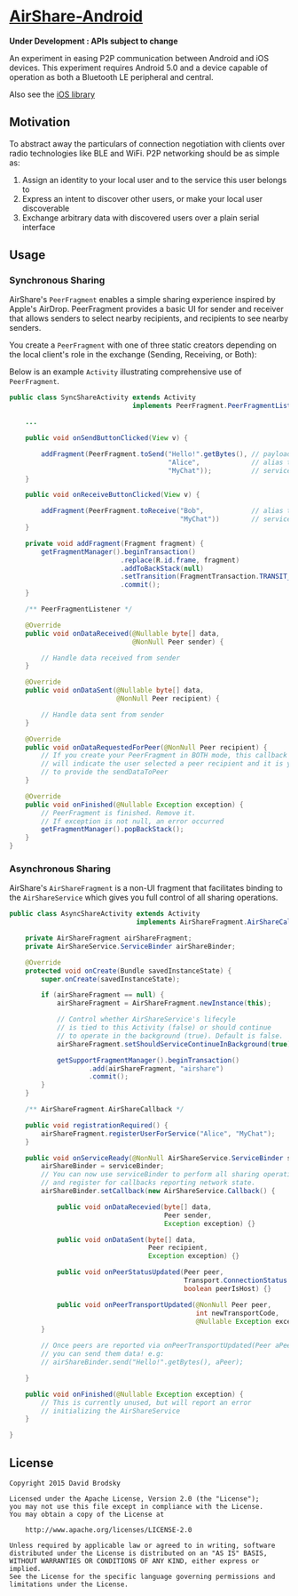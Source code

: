 # [AirShare-Android](https://github.com/OnlyInAmerica/AirShare-Android)

**Under Development : APIs subject to change**

An experiment in easing P2P communication between Android and iOS devices. This experiment requires Android 5.0 and a device capable of operation as both a Bluetooth LE peripheral and central.

Also see the [iOS library](https://github.com/chrisballinger/AirShare)

## Motivation

To abstract away the particulars of connection negotiation with clients over radio technologies like BLE and WiFi.
P2P networking should be as simple as:

1. Assign an identity to your local user and to the service this user belongs to
1. Express an intent to discover other users, or make your local user discoverable
1. Exchange arbitrary data with discovered users over a plain serial interface

## Usage

### Synchronous Sharing

AirShare's `PeerFragment` enables a simple sharing experience inspired by Apple's AirDrop. PeerFragment provides a basic UI for sender and receiver that allows senders to select nearby recipients, and recipients to see nearby senders.

You create a `PeerFragment` with one of three static creators depending on the local client's role in the exchange (Sending, Receiving, or Both):

Below is an example `Activity` illustrating comprehensive use of `PeerFragment`.

```java
public class SyncShareActivity extends Activity
                               implements PeerFragment.PeerFragmentListener {

    ...

    public void onSendButtonClicked(View v) {

        addFragment(PeerFragment.toSend("Hello!".getBytes(), // payload to send
                                        "Alice",             // alias to advertise to other peers
                                        "MyChat"));          // service name
    }

    public void onReceiveButtonClicked(View v) {

        addFragment(PeerFragment.toReceive("Bob",            // alias to advertise to other peers
                                           "MyChat"))        // service name
    }

    private void addFragment(Fragment fragment) {
        getFragmentManager().beginTransaction()
                            .replace(R.id.frame, fragment)
                            .addToBackStack(null)                                       // Allow user to remove fragment via Back navigation. Recommended if Fragment occupies entire screen
                            .setTransition(FragmentTransaction.TRANSIT_FRAGMENT_OPEN)   // Add a simple transition
                            .commit();
    }

    /** PeerFragmentListener */

    @Override
    public void onDataReceived(@Nullable byte[] data,
                               @NonNull Peer sender) {

        // Handle data received from sender
    }

    @Override
    public void onDataSent(@Nullable byte[] data,
                           @NonNull Peer recipient) {

        // Handle data sent from sender
    }

    @Override
    public void onDataRequestedForPeer(@NonNull Peer recipient) {
        // If you create your PeerFragment in BOTH mode, this callback
        // will indicate the user selected a peer recipient and it is your duty
        // to provide the sendDataToPeer
    }

    @Override
    public void onFinished(@Nullable Exception exception) {
        // PeerFragment is finished. Remove it.
        // If exception is not null, an error occurred
        getFragmentManager().popBackStack();
    }
}
```

### Asynchronous Sharing

AirShare's `AirShareFragment` is a non-UI fragment that facilitates binding to the `AirShareService` which gives you full control of all sharing operations.

```java
public class AsyncShareActivity extends Activity
                                implements AirShareFragment.AirShareCallback {

    private AirShareFragment airShareFragment;
    private AirShareService.ServiceBinder airShareBinder;

    @Override
    protected void onCreate(Bundle savedInstanceState) {
        super.onCreate(savedInstanceState);

        if (airShareFragment == null) {
            airShareFragment = AirShareFragment.newInstance(this);

            // Control whether AirShareService's lifecyle
            // is tied to this Activity (false) or should continue
            // to operate in the background (true). Default is false.
            airShareFragment.setShouldServiceContinueInBackground(true);

            getSupportFragmentManager().beginTransaction()
                    .add(airShareFragment, "airshare")
                    .commit();
        }
    }

    /** AirShareFragment.AirShareCallback */

    public void registrationRequired() {
        airShareFragment.registerUserForService("Alice", "MyChat");
    }

    public void onServiceReady(@NonNull AirShareService.ServiceBinder serviceBinder) {
        airShareBinder = serviceBinder;
        // You can now use serviceBinder to perform all sharing operations
        // and register for callbacks reporting network state.
        airShareBinder.setCallback(new AirShareService.Callback() {

            public void onDataRecevied(byte[] data,
                                       Peer sender,
                                       Exception exception) {}

            public void onDataSent(byte[] data,
                                   Peer recipient,
                                   Exception exception) {}

            public void onPeerStatusUpdated(Peer peer,
                                            Transport.ConnectionStatus newStatus,
                                            boolean peerIsHost) {}

            public void onPeerTransportUpdated(@NonNull Peer peer,
                                               int newTransportCode,
                                               @Nullable Exception exception) {}
        }

        // Once peers are reported via onPeerTransportUpdated(Peer aPeer ...)
        // you can send them data! e.g:
        // airShareBinder.send("Hello!".getBytes(), aPeer);

    }

    public void onFinished(@Nullable Exception exception) {
        // This is currently unused, but will report an error
        // initializing the AirShareService
    }

}
```

## License

    Copyright 2015 David Brodsky

    Licensed under the Apache License, Version 2.0 (the "License");
    you may not use this file except in compliance with the License.
    You may obtain a copy of the License at

        http://www.apache.org/licenses/LICENSE-2.0

    Unless required by applicable law or agreed to in writing, software
    distributed under the License is distributed on an "AS IS" BASIS,
    WITHOUT WARRANTIES OR CONDITIONS OF ANY KIND, either express or implied.
    See the License for the specific language governing permissions and
    limitations under the License.